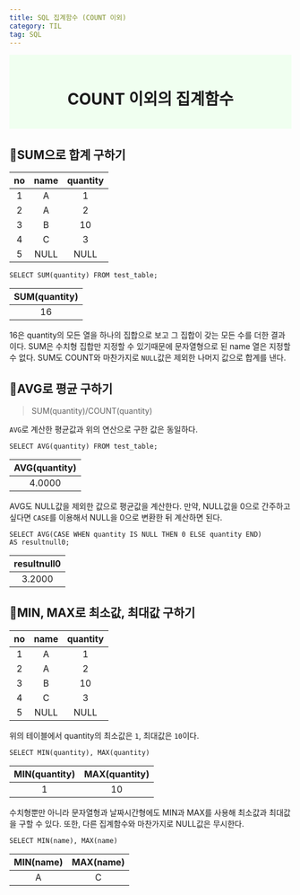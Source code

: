```yaml
---
title: SQL 집계함수 (COUNT 이외)
category: TIL
tag: SQL
---
```


<div align=center style='background-color:honeydew' border='1px solid black'>
<br>
<h1>COUNT 이외의 집계함수</h1>
<br>
</div>

## 📌SUM으로 합계 구하기

|no|name|quantity|
|:--:|:--:|:-:|
|1|A|1|
|2|A|2|
|3|B|10|
|4|C|3|
|5|NULL|NULL|

```
SELECT SUM(quantity) FROM test_table;
```

|SUM(quantity)|
|:-:|
|16|

16은 quantity의 모든 열을 하나의 집합으로 보고 그 집합이 갖는 모든 수를 더한 결과이다. SUM은 수치형 집합만 지정할 수 있기때문에 문자열형으로 된 name 열은 지정할 수 없다. SUM도 COUNT와 마찬가지로 `NULL`값은 제외한 나머지 값으로 합계를 낸다.

## 📌AVG로 평균 구하기

> SUM(quantity)/COUNT(quantity)

`AVG`로 계산한 평균값과 위의 연산으로 구한 값은 동일하다.

```
SELECT AVG(quantity) FROM test_table;
```

|AVG(quantity)|
|:-:|
|4.0000|

AVG도 NULL값을 제외한 값으로 평균값을 계산한다. 만약, NULL값을 0으로 간주하고 싶다면 `CASE`를 이용해서 NULL을 0으로 변환한 뒤 계산하면 된다.
<br>
```
SELECT AVG(CASE WHEN quantity IS NULL THEN 0 ELSE quantity END)
AS resultnull0;
```

|resultnull0|
|:--:|
|3.2000|

## 📌MIN, MAX로 최소값, 최대값 구하기

|no|name|quantity|
|:--:|:--:|:-:|
|1|A|1|
|2|A|2|
|3|B|10|
|4|C|3|
|5|NULL|NULL|

위의 테이블에서 quantity의 최소값은 `1`, 최대값은 `10`이다. 

```
SELECT MIN(quantity), MAX(quantity)
```

|MIN(quantity)|MAX(quantity)|
|:--:|:--:|
|1|10|

수치형뿐만 아니라 문자열형과 날짜시간형에도 MIN과 MAX를 사용해 최소값과 최대값을 구할 수 있다. 또한, 다른 집계함수와 마찬가지로 NULL값은 무시한다.

```
SELECT MIN(name), MAX(name)
```

|MIN(name)|MAX(name)|
|:--:|:--:|
|A|C|